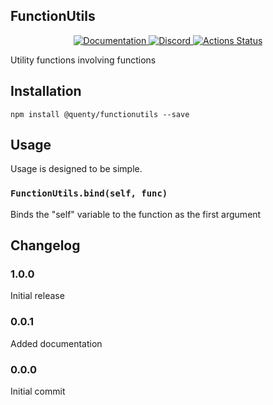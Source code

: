 ## FunctionUtils
<div align="center">
  <a href="http://quenty.github.io/api/">
    <img src="https://img.shields.io/badge/docs-website-green.svg" alt="Documentation" />
  </a>
  <a href="https://discord.gg/mhtGUS8">
    <img src="https://img.shields.io/badge/discord-nevermore-blue.svg" alt="Discord" />
  </a>
  <a href="https://github.com/Quenty/NevermoreEngine/actions">
    <img src="https://github.com/Quenty/NevermoreEngine/workflows/luacheck/badge.svg" alt="Actions Status" />
  </a>
</div>

Utility functions involving functions

## Installation
```
npm install @quenty/functionutils --save
```

## Usage
Usage is designed to be simple.

### `FunctionUtils.bind(self, func)`
Binds the "self" variable to the function as the first argument


## Changelog

### 1.0.0
Initial release

### 0.0.1
Added documentation

### 0.0.0
Initial commit